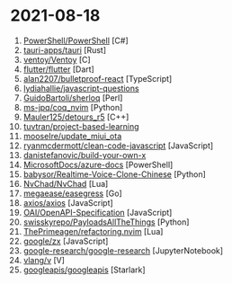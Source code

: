 # 2021-08-18

1. [PowerShell/PowerShell](https://github.com/PowerShell/PowerShell "PowerShell for every system!") [C#]
2. [tauri-apps/tauri](https://github.com/tauri-apps/tauri "Build smaller, faster, and more secure desktop applications with a web frontend.") [Rust]
3. [ventoy/Ventoy](https://github.com/ventoy/Ventoy "A new bootable USB solution.") [C]
4. [flutter/flutter](https://github.com/flutter/flutter "Flutter makes it easy and fast to build beautiful apps for mobile and beyond.") [Dart]
5. [alan2207/bulletproof-react](https://github.com/alan2207/bulletproof-react "🛡️ ⚛️ A simple, scalable, and powerful architecture for building production ready React applications.") [TypeScript]
6. [lydiahallie/javascript-questions](https://github.com/lydiahallie/javascript-questions "A long list of (advanced) JavaScript questions, and their explanations ✨") 
7. [GuidoBartoli/sherloq](https://github.com/GuidoBartoli/sherloq "An open-source digital image forensic toolset") [Perl]
8. [ms-jpq/coq_nvim](https://github.com/ms-jpq/coq_nvim "Fast as FUCK nvim completion. SQLite, concurrent scheduler, hundreds of hours of optimization.") [Python]
9. [Mauler125/detours_r5](https://github.com/Mauler125/detours_r5 "") [C++]
10. [tuvtran/project-based-learning](https://github.com/tuvtran/project-based-learning "Curated list of project-based tutorials") 
11. [mooseIre/update_miui_ota](https://github.com/mooseIre/update_miui_ota "") 
12. [ryanmcdermott/clean-code-javascript](https://github.com/ryanmcdermott/clean-code-javascript "🛁 Clean Code concepts adapted for JavaScript") [JavaScript]
13. [danistefanovic/build-your-own-x](https://github.com/danistefanovic/build-your-own-x "🤓 Build your own (insert technology here)") 
14. [MicrosoftDocs/azure-docs](https://github.com/MicrosoftDocs/azure-docs "Open source documentation of Microsoft Azure") [PowerShell]
15. [babysor/Realtime-Voice-Clone-Chinese](https://github.com/babysor/Realtime-Voice-Clone-Chinese "AI拟声: 克隆您的声音并生成任意语音内容 Clone a voice in 5 seconds to generate arbitrary speech in real-time") [Python]
16. [NvChad/NvChad](https://github.com/NvChad/NvChad "An attempt to make neovim cli as functional as an IDE while being very beautiful , blazing fast and less bloated.") [Lua]
17. [megaease/easegress](https://github.com/megaease/easegress "A Cloud Native traffic orchestration system") [Go]
18. [axios/axios](https://github.com/axios/axios "Promise based HTTP client for the browser and node.js") [JavaScript]
19. [OAI/OpenAPI-Specification](https://github.com/OAI/OpenAPI-Specification "The OpenAPI Specification Repository") [JavaScript]
20. [swisskyrepo/PayloadsAllTheThings](https://github.com/swisskyrepo/PayloadsAllTheThings "A list of useful payloads and bypass for Web Application Security and Pentest/CTF") [Python]
21. [ThePrimeagen/refactoring.nvim](https://github.com/ThePrimeagen/refactoring.nvim "The Refactoring library based off the Refactoring book by Martin Fowler") [Lua]
22. [google/zx](https://github.com/google/zx "A tool for writing better scripts") [JavaScript]
23. [google-research/google-research](https://github.com/google-research/google-research "Google Research") [JupyterNotebook]
24. [vlang/v](https://github.com/vlang/v "Simple, fast, safe, compiled language for developing maintainable software. Compiles itself in <1s with zero library dependencies. https://vlang.io") [V]
25. [googleapis/googleapis](https://github.com/googleapis/googleapis "Public interface definitions of Google APIs.") [Starlark]
